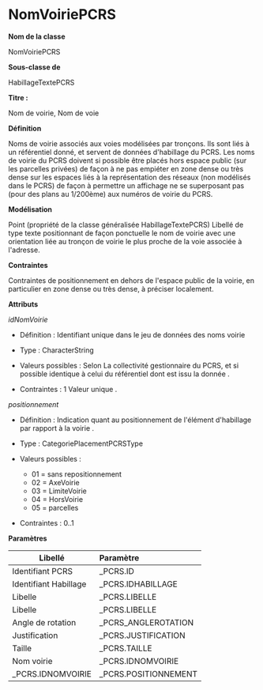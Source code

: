 # NomVoiriePCRS #



**Nom de la classe**

NomVoiriePCRS

**Sous-classe de**

HabillageTextePCRS

**Titre :**

Nom de voirie, Nom de voie

**Définition**

Noms de voirie associés aux voies modélisées par tronçons. Ils sont liés à un référentiel donné, et servent de données d'habillage du PCRS. Les noms de voirie du PCRS doivent si possible être placés hors espace public (sur les parcelles privées) de façon à ne pas empiéter en zone dense ou très dense sur les espaces liés à la représentation des réseaux (non modélisés dans le PCRS) de façon à permettre un affichage ne se superposant pas (pour des plans au 1/200ème) aux numéros de voirie du PCRS.

**Modélisation**

Point (propriété de la classe généralisée HabillageTextePCRS) Libellé de type texte positionnant de façon ponctuelle le nom de voirie avec une orientation liée au tronçon de voirie le plus proche de la voie associée à l'adresse.

**Contraintes**

Contraintes de positionnement en dehors de l'espace public de la voirie, en particulier en zone dense ou très dense, à préciser localement.


**Attributs**

*idNomVoirie*

- Définition : Identifiant unique dans le jeu de données des noms voirie

- Type : CharacterString

- Valeurs possibles : Selon La collectivité gestionnaire du PCRS, et si possible identique à celui du référentiel dont est issu la donnée .

- Contraintes : 1 Valeur unique .

*positionnement*

- Définition : Indication quant au positionnement de l'élément d'habillage par rapport à la voirie .

- Type : CategoriePlacementPCRSType

- Valeurs possibles :

  - 01 = sans repositionnement
  - 02 = AxeVoirie
  - 03 = LimiteVoirie
  - 04 = HorsVoirie
  - 05 = parcelles

- Contraintes : 0..1

**Paramètres**

| Libellé | Paramètre |
| ---------|:-------------|
|Identifiant PCRS|_PCRS.ID|
|Identifiant Habillage|_PCRS.IDHABILLAGE|
|Libelle|_PCRS.LIBELLE|
|Libelle|_PCRS.LIBELLE|
|Angle de rotation|_PCRS_ANGLEROTATION|
|Justification|_PCRS.JUSTIFICATION|
|Taille|_PCRS.TAILLE|
|Nom voirie|_PCRS.IDNOMVOIRIE|
|_PCRS.IDNOMVOIRIE|_PCRS.POSITIONNEMENT|
